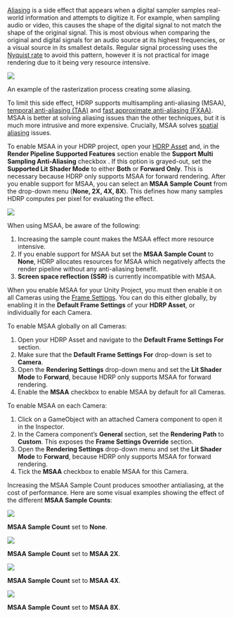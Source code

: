 [Aliasing](https://github.com/Unity-Technologies/ScriptableRenderPipeline/wiki/Glossary#Aliasing) is a side effect that appears when a digital sampler samples real-world information and attempts to digitize it. For example, when sampling audio or video, this causes the shape of the digital signal to not match the shape of the original signal. This is most obvious when comparing the original and digital signals for an audio source at its highest frequencies, or a visual source in its smallest details. Regular signal processing uses the [Nyquist rate](https://github.com/Unity-Technologies/ScriptableRenderPipeline/wiki/Glossary#NyquistRate) to avoid this pattern, however it is not practical for image rendering due to it being very resource intensive.

![](https://github.com/Unity-Technologies/ScriptableRenderPipeline/wiki/Pages/HDRP/Images/MSAA1.png)

An example of the rasterization process creating some aliasing.

To limit this side effect, HDRP supports multisampling anti-aliasing (MSAA), [temporal anti-aliasing (TAA)](https://github.com/Unity-Technologies/ScriptableRenderPipeline/wiki/Glossary#TemporalAntiAliasing) and [fast approximate anti-aliasing (FXAA)](https://github.com/Unity-Technologies/ScriptableRenderPipeline/wiki/Glossary#FastApproximateAntiAliasing). MSAA is better at solving aliasing issues than the other techniques, but it is much more intrusive and more expensive. Crucially, MSAA solves [spatial aliasing](https://github.com/Unity-Technologies/ScriptableRenderPipeline/wiki/Glossary#SpatialAliasing) issues.

To enable MSAA in your HDRP project, open your [HDRP Asset](https://github.com/Unity-Technologies/ScriptableRenderPipeline/wiki/HDRP-Asset) and, in the **Render Pipeline Supported Features** section enable the **Support Multi Sampling Anti-Aliasing** checkbox . If this option is grayed-out, set the **Supported Lit Shader Mode** to either **Both** or **Forward Only**. This is necessary because HDRP only supports MSAA for forward rendering. After you enable support for MSAA, you can select an **MSAA Sample Count** from the drop-down menu (**None, 2X, 4X, 8X**). This defines how many samples HDRP computes per pixel for evaluating the effect. 

![](https://github.com/Unity-Technologies/ScriptableRenderPipeline/wiki/Pages/HDRP/Images/MSAA2.png)

When using MSAA, be aware of the following:

1. Increasing the sample count makes the MSAA effect more resource intensive. 
2. If you enable support for MSAA but set the **MSAA Sample Count** to **None**, HDRP allocates resources for MSAA which negatively affects the render pipeline without any anti-aliasing benefit.
3. **Screen space reflection (SSR)** is currently incompatible with MSAA.

When you enable MSAA for your Unity Project, you must then enable it on all Cameras using the [Frame Settings](<https://github.com/Unity-Technologies/ScriptableRenderPipeline/wiki/Frame-Settings>). You can do this either globally, by enabling it in the **Default Frame Settings** of your **HDRP Asset**, or individually for each Camera.

To enable MSAA globally on all Cameras:

1. Open your HDRP Asset and navigate to the **Default Frame Settings For** section. 
2. Make sure that the **Default Frame Settings For** drop-down is set to **Camera**. 
3. Open the **Rendering Settings** drop-down menu and set the **Lit Shader Mode** to **Forward**, because HDRP only supports MSAA for forward rendering. 
4. Enable the **MSAA** checkbox to enable MSAA by default for all Cameras.

To enable MSAA on each Camera:

1. Click on a GameObject with an attached Camera component to open it in the Inspector. 
2. In the Camera component’s **General** section, set the **Rendering Path** to **Custom**. This exposes the **Frame Settings Override** section. 
3. Open the **Rendering Settings** drop-down menu and set the **Lit Shader Mode** to **Forward**, because HDRP only supports MSAA for forward rendering. 
4. Tick the **MSAA** checkbox to enable MSAA for this Camera.

Increasing the MSAA Sample Count produces smoother antialiasing, at the cost of performance. Here are some visual examples showing the effect of the different **MSAA Sample Counts**:

![](https://github.com/Unity-Technologies/ScriptableRenderPipeline/wiki/Pages/HDRP/Images/MSAA3.png)

**MSAA Sample Count** set to **None**.



![](https://github.com/Unity-Technologies/ScriptableRenderPipeline/wiki/Pages/HDRP/Images/MSAA4.png)

**MSAA Sample Count** set to **MSAA 2X**.

![](https://github.com/Unity-Technologies/ScriptableRenderPipeline/wiki/Pages/HDRP/Images/MSAA5.png)

**MSAA Sample Count** set to **MSAA 4X**.

![](https://github.com/Unity-Technologies/ScriptableRenderPipeline/wiki/Pages/HDRP/Images/MSAA6.png)

**MSAA Sample Count** set to **MSAA 8X**.